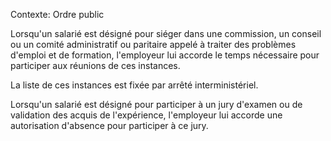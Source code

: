 Contexte: Ordre public

Lorsqu'un salarié est désigné pour siéger dans une commission, un conseil ou un comité administratif ou paritaire appelé à traiter des problèmes d'emploi et de formation, l'employeur lui accorde le temps nécessaire pour participer aux réunions de ces instances.

La liste de ces instances est fixée par arrêté interministériel.

Lorsqu'un salarié est désigné pour participer à un jury d'examen ou de validation des acquis de l'expérience, l'employeur lui accorde une autorisation d'absence pour participer à ce jury.